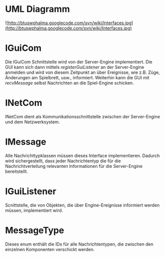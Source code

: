 # UML Diagramm #
![http://btuswphalma.googlecode.com/svn/wiki/Interfaces.jpg](http://btuswphalma.googlecode.com/svn/wiki/Interfaces.jpg)

# IGuiCom #
Die IGuiCom Schnittstelle wird von der Server-Engine implementiert. Die GUI kann sich dann mittels _registerGuiListener_ an der Server-Engine anmelden und wird von diesem Zeitpunkt an über Ereignisse, wie z.B. Züge, Änderungen am Spielbrett, usw., informiert. Weiterhin kann die GUI mit _recvMessage_ selbst Nachrichten an die Spiel-Engine schicken.

# INetCom #
INetCom dient als Kommunikationsschnittstelle zwischen der Server-Engine und dem Netzwerksystem.

# IMessage #
Alle Nachrichttypklassen müssen dieses Interface implementieren. Dadurch wird sichergestellt, dass jeder Nachrichtentyp die für die Nachrichtverteilung relevanten Informationen für die Server-Engine bereitstellt.

# IGuiListener #
Scnittstelle, die von Objekten, die über Engine-Ereignisse informiert werden müssen, implementiert wird.

# MessageType #
Dieses enum enthält die IDs für alle Nachrichtentypen, die zwischen den einzelnen Komponenten verschickt werden.